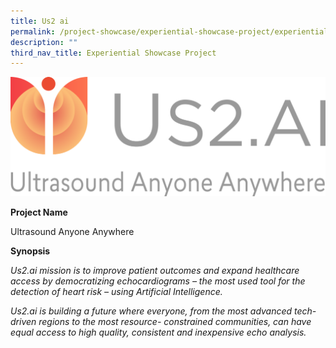 ```yaml
---
title: Us2 ai
permalink: /project-showcase/experiential-showcase-project/experiential-showcase-project/us-2/
description: ""
third_nav_title: Experiential Showcase Project
---
```

![Us2 ai ](/images/us2%20ai%20logo.png)


**Project Name**

Ultrasound Anyone Anywhere

**Synopsis**

_Us2.ai mission is to improve patient outcomes and expand healthcare access by democratizing echocardiograms – the most used tool for the detection of heart risk – using Artificial Intelligence._

_Us2.ai is building a future where everyone, from the most advanced tech-driven regions to the most resource- constrained communities, can have equal access to high quality, consistent and inexpensive echo analysis._